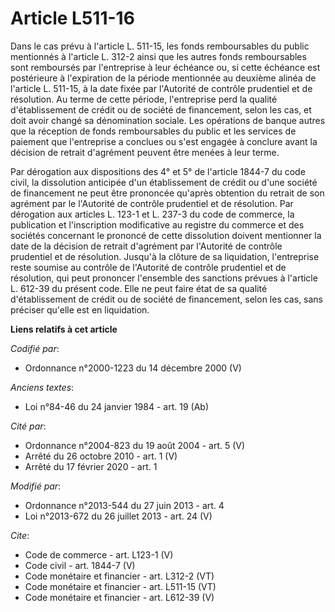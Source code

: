 # Article L511-16

Dans le cas prévu à l'article L. 511-15, les fonds remboursables du public mentionnés à l'article L. 312-2 ainsi que les
autres fonds remboursables sont remboursés par l'entreprise à leur échéance ou, si cette échéance est postérieure à
l'expiration de la période mentionnée au deuxième alinéa de l'article L. 511-15, à la date fixée par l'Autorité de contrôle
prudentiel et de résolution. Au terme de cette période, l'entreprise perd la qualité d'établissement de crédit ou de société
de financement, selon les cas, et doit avoir changé sa dénomination sociale. Les opérations de banque autres que la réception
de fonds remboursables du public et les services de paiement que l'entreprise a conclues ou s'est engagée à conclure avant la
décision de retrait d'agrément peuvent être menées à leur terme. 

Par dérogation aux dispositions des 4° et 5° de l'article 1844-7 du code civil, la dissolution anticipée d'un établissement
de crédit ou d'une société de financement ne peut être prononcée qu'après obtention du retrait de son agrément par le
l'Autorité de contrôle prudentiel et de résolution. Par dérogation aux articles L. 123-1 et L. 237-3 du code de commerce, la
publication et l'inscription modificative au registre du commerce et des sociétés concernant le prononcé de cette dissolution
doivent mentionner la date de la décision de retrait d'agrément par l'Autorité de contrôle prudentiel et de résolution.
Jusqu'à la clôture de sa liquidation, l'entreprise reste soumise au contrôle de l'Autorité de contrôle prudentiel et de
résolution, qui peut prononcer l'ensemble des sanctions prévues à l'article L. 612-39 du présent code. Elle ne peut faire
état de sa qualité d'établissement de crédit ou de société de financement, selon les cas, sans préciser qu'elle est en
liquidation.

**Liens relatifs à cet article**

_Codifié par_:

  - Ordonnance n°2000-1223 du 14 décembre 2000 (V)

_Anciens textes_:

  - Loi n°84-46 du 24 janvier 1984 - art. 19 (Ab)

_Cité par_:

  - Ordonnance n°2004-823 du 19 août 2004 - art. 5 (V)
  - Arrêté du 26 octobre 2010 - art. 1 (V)
  - Arrêté du 17 février 2020 - art. 1

_Modifié par_:

  - Ordonnance n°2013-544 du 27 juin 2013 - art. 4
  - Loi n°2013-672 du 26 juillet 2013 - art. 24 (V)

_Cite_:

  - Code de commerce - art. L123-1 (V)
  - Code civil - art. 1844-7 (V)
  - Code monétaire et financier - art. L312-2 (VT)
  - Code monétaire et financier - art. L511-15 (VT)
  - Code monétaire et financier - art. L612-39 (V)
